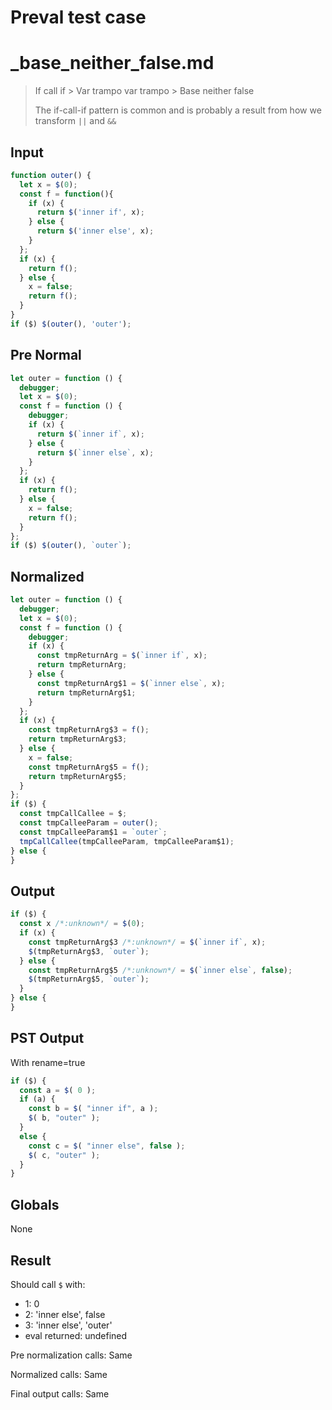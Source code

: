 # Preval test case

# _base_neither_false.md

> If call if > Var trampo var trampo > Base neither false
>
> The if-call-if pattern is common and is probably a result from how we transform `||` and `&&`

## Input

`````js filename=intro
function outer() {
  let x = $(0);
  const f = function(){
    if (x) {
      return $('inner if', x);
    } else {
      return $('inner else', x);
    }
  };
  if (x) {
    return f();
  } else {
    x = false;
    return f();
  }
}
if ($) $(outer(), 'outer');
`````

## Pre Normal


`````js filename=intro
let outer = function () {
  debugger;
  let x = $(0);
  const f = function () {
    debugger;
    if (x) {
      return $(`inner if`, x);
    } else {
      return $(`inner else`, x);
    }
  };
  if (x) {
    return f();
  } else {
    x = false;
    return f();
  }
};
if ($) $(outer(), `outer`);
`````

## Normalized


`````js filename=intro
let outer = function () {
  debugger;
  let x = $(0);
  const f = function () {
    debugger;
    if (x) {
      const tmpReturnArg = $(`inner if`, x);
      return tmpReturnArg;
    } else {
      const tmpReturnArg$1 = $(`inner else`, x);
      return tmpReturnArg$1;
    }
  };
  if (x) {
    const tmpReturnArg$3 = f();
    return tmpReturnArg$3;
  } else {
    x = false;
    const tmpReturnArg$5 = f();
    return tmpReturnArg$5;
  }
};
if ($) {
  const tmpCallCallee = $;
  const tmpCalleeParam = outer();
  const tmpCalleeParam$1 = `outer`;
  tmpCallCallee(tmpCalleeParam, tmpCalleeParam$1);
} else {
}
`````

## Output


`````js filename=intro
if ($) {
  const x /*:unknown*/ = $(0);
  if (x) {
    const tmpReturnArg$3 /*:unknown*/ = $(`inner if`, x);
    $(tmpReturnArg$3, `outer`);
  } else {
    const tmpReturnArg$5 /*:unknown*/ = $(`inner else`, false);
    $(tmpReturnArg$5, `outer`);
  }
} else {
}
`````

## PST Output

With rename=true

`````js filename=intro
if ($) {
  const a = $( 0 );
  if (a) {
    const b = $( "inner if", a );
    $( b, "outer" );
  }
  else {
    const c = $( "inner else", false );
    $( c, "outer" );
  }
}
`````

## Globals

None

## Result

Should call `$` with:
 - 1: 0
 - 2: 'inner else', false
 - 3: 'inner else', 'outer'
 - eval returned: undefined

Pre normalization calls: Same

Normalized calls: Same

Final output calls: Same

